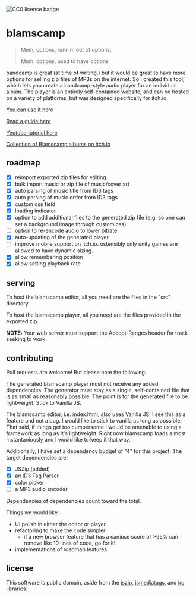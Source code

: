 ![CC0 license badge](https://licensebuttons.net/p/zero/1.0/88x31.png)

# blamscamp

> Mmh, options, runnin' out of options,
>
> Mmh, options, used to have options

bandcamp is great (at time of writing,) but it would be great to have more options for selling zip files of MP3s on the internet. So I created this tool, which lets you create a bandcamp-style audio player for an individual album. The player is an entirely self-contained website, and can be hosted on a variety of platforms, but was designed specifically for itch.io.

[You can use it here](https://suricrasia.online/blamscamp/)

[Read a guide here](GUIDE.md)

[Youtube tutorial here](https://www.youtube.com/watch?v=fE6G0zSec1E)

[Collection of Blamscamp albums on itch.io](https://itch.io/c/2306643/blamscamp-albums)

## roadmap

- [x] reimport exported zip files for editing
- [x] bulk import music or zip file of music/cover art
- [x] auto parsing of music title from ID3 tags
- [x] auto parsing of music order from ID3 tags
- [x] custom css field
- [x] loading indicator
- [x] option to add additional files to the generated zip file (e.g. so one can set a background image through custom css)
- [ ] option to re-encode audio to lower bitrate
- [x] auto-updating of the generated player
- [ ] improve mobile support on itch.io. ostensibly only unity games are allowed to have dynamic sizing.
- [x] allow remembering position
- [x] allow setting playback rate

## serving

To host the blamscamp editor, all you need are the files in the "src" directory.

To host the blamscamp player, all you need are the files provided in the exported zip.

**NOTE:** Your web server must support the Accept-Ranges header for track seeking to work.

## contributing

Pull requests are welcome! But please note the following:

The generated blamscamp player must not receive any added dependencies. The generator must stay as a single, self-contained file that is as small as reasonably possible. The point is for the generated file to be lightweight. Stick to Vanilla JS.

The blamscamp editor, i.e. index.html, also uses Vanilla JS. I see this as a feature and not a bug. I would like to stick to vanilla as long as possible. That said, if things get too cumbersome I would be amenable to using a framework as long as it's lightweight. Right now blamscamp loads almost instantaniously and I would like to keep it that way.

Additionally, I have set a dependency budget of "4" for this project. The target dependencies are:

- [x] JSZip (added)
- [x] an ID3 Tag Parser
- [x] color picker
- [ ] a MP3 audio encoder

Dependencies of dependencies count toward the total.

Things we would like:

- UI polish in either the editor or player
- refactoring to make the code simpler
  - if a new browser feature that has a caniuse score of >95% can remove like 10 lines of code, go for it!
- implementations of roadmap features

## license

This software is public domain, aside from the [jszip](https://stuk.github.io/jszip/), [jsmediatags](https://github.com/aadsm/jsmediatags), and [iro](https://iro.js.org/) libraries.
